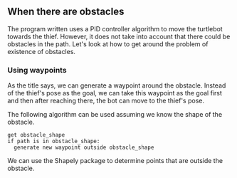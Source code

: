 ## When there are obstacles

The program written uses a PID controller algorithm to move the turtlebot towards the thief. However, it does not take into account that there could be obstacles in the path. Let's look at how to get around the problem of existence of obstacles.

### Using waypoints

As the title says, we can generate a waypoint around the obstacle. Instead of the thief's pose as the goal, we can take this waypoint as the goal first and then after reaching there, the bot can move to the thief's pose.

The following algorithm can be used assuming we know the shape of the obstacle.

```text
get obstacle_shape
if path is in obstacle_shape:
  generate new waypoint outside obstacle_shape
```
We can use the Shapely package to determine points that are outside the obstacle.
